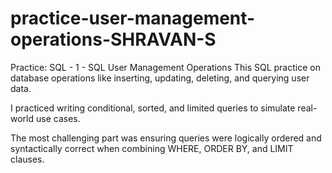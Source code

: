 # practice-user-management-operations-SHRAVAN-S
Practice: SQL - 1 - SQL User Management Operations
This SQL practice on database operations like 
inserting, 
updating, 
deleting, and 
querying user data. 

I practiced writing conditional, sorted, and limited queries to simulate real-world use cases.

The most challenging part was ensuring queries were logically ordered and syntactically correct when combining WHERE, ORDER BY, and LIMIT clauses.
